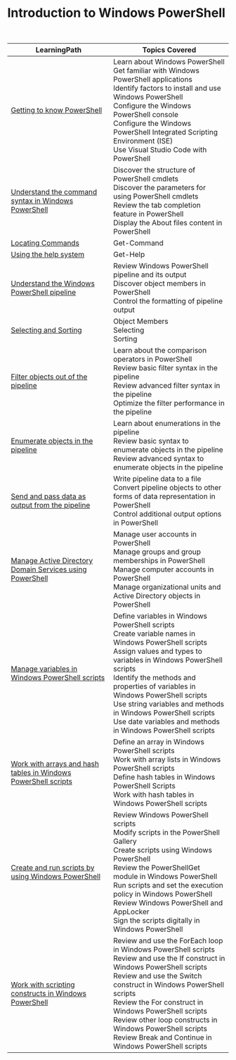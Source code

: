 # Introduction to Windows PowerShell

<br>

|LearningPath |Topics Covered |
|---|---|
|[Getting to know PowerShell](https://learn.microsoft.com/en-au/training/modules/review-windows-powershell/)|Learn about Windows PowerShell<br>Get familiar with Windows PowerShell applications<br>Identify factors to install and use Windows PowerShell<br>Configure the Windows PowerShell console<br>Configure the Windows PowerShell Integrated Scripting Environment (ISE)<br>Use Visual Studio Code with PowerShell|
|[Understand the command syntax in Windows PowerShell](https://learn.microsoft.com/en-au/training/modules/understand-command-syntax-windows-powershell/)|Discover the structure of PowerShell cmdlets<br>Discover the parameters for using PowerShell cmdlets<br>Review the tab completion feature in PowerShell<br>Display the About files content in PowerShell|
|[Locating Commands](https://learn.microsoft.com/en-au/training/modules/introduction-to-powershell/4-cmdlets)|Get-Command|
|[Using the help system](https://learn.microsoft.com/en-au/training/modules/discover-commands/2-help)|Get-Help|
|[Understand the Windows PowerShell pipeline](https://learn.microsoft.com/en-au/training/modules/understand-windows-powershell-pipeline/)|Review Windows PowerShell pipeline and its output<br>Discover object members in PowerShell<br>Control the formatting of pipeline output|
|[Selecting and Sorting](https://learn.microsoft.com/en-au/training/modules/connect-commands/2-select-data)|Object Members<br>Selecting<br>Sorting|
|[Filter objects out of the pipeline](https://learn.microsoft.com/en-au/training/modules/filter-objects-out-of-pipeline/)|Learn about the comparison operators in PowerShell<br>Review basic filter syntax in the pipeline<br>Review advanced filter syntax in the pipeline<br>Optimize the filter performance in the pipeline|
|[Enumerate objects in the pipeline](https://learn.microsoft.com/en-au/training/modules/enumerate-objects-pipeline/)|Learn about enumerations in the pipeline<br>Review basic syntax to enumerate objects in the pipeline<br>Review advanced syntax to enumerate objects in the pipeline|
|[Send and pass data as output from the pipeline](https://learn.microsoft.com/en-au/training/modules/send-pass-data-output-from-pipeline/)|Write pipeline data to a file<br>Convert pipeline objects to other forms of data representation in PowerShell<br>Control additional output options in PowerShell|
|[Manage Active Directory Domain Services using PowerShell](https://learn.microsoft.com/en-au/training/modules/manage-active-directory-domain-services-use-powershell-cmdlets/)|Manage user accounts in PowerShell<br>Manage groups and group memberships in PowerShell<br>Manage computer accounts in PowerShell<br>Manage organizational units and Active Directory objects in PowerShell|
|[Manage variables in Windows PowerShell scripts](https://learn.microsoft.com/en-au/training/modules/manage-variables-windows-powershell-scripts/)|Define variables in Windows PowerShell scripts<br>Create variable names in Windows PowerShell scripts<br>Assign values and types to variables in Windows PowerShell scripts<br>Identify the methods and properties of variables in Windows PowerShell scripts<br>Use string variables and methods in Windows PowerShell scripts<br>Use date variables and methods in Windows PowerShell scripts|
|[Work with arrays and hash tables in Windows PowerShell scripts](https://learn.microsoft.com/en-au/training/modules/work-arrays-hash-tables-window-powershell-scripts/)|Define an array in Windows PowerShell scripts<br>Work with array lists in Windows PowerShell scripts<br>Define hash tables in Windows PowerShell Scripts<br>Work with hash tables in Windows PowerShell scripts|
|[Create and run scripts by using Windows PowerShell](https://learn.microsoft.com/en-au/training/modules/create-run-scripts-use-windows-powershell/)|Review Windows PowerShell scripts<br>Modify scripts in the PowerShell Gallery<br>Create scripts using Windows PowerShell<br>Review the PowerShellGet module in Windows PowerShell<br>Run scripts and set the execution policy in Windows PowerShell<br>Review Windows PowerShell and AppLocker<br>Sign the scripts digitally in Windows PowerShell|
|[Work with scripting constructs in Windows PowerShell](https://learn.microsoft.com/en-au/training/modules/work-script-constructs-windows-powershell/)|Review and use the ForEach loop in Windows PowerShell scripts<br>Review and use the If construct in Windows PowerShell scripts<br>Review and use the Switch construct in Windows PowerShell scripts<br>Review the For construct in Windows PowerShell scripts<br>Review other loop constructs in Windows PowerShell scripts<br>Review Break and Continue in Windows PowerShell scripts|
